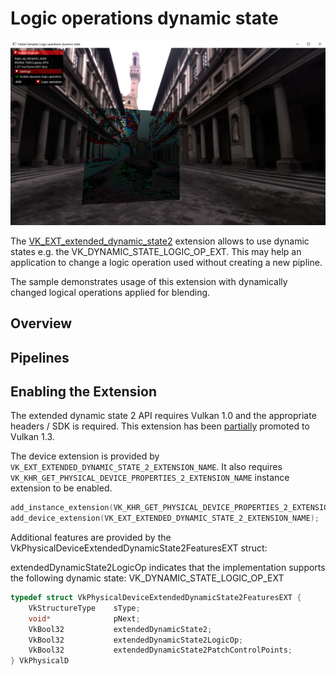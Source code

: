 <!--
- Copyright (c) 2023, Mobica Limited
-
- SPDX-License-Identifier: Apache-2.0
-
- Licensed under the Apache License, Version 2.0 the "License";
- you may not use this file except in compliance with the License.
- You may obtain a copy of the License at
-
-     http://www.apache.org/licenses/LICENSE-2.0
-
- Unless required by applicable law or agreed to in writing, software
- distributed under the License is distributed on an "AS IS" BASIS,
- WITHOUT WARRANTIES OR CONDITIONS OF ANY KIND, either express or implied.
- See the License for the specific language governing permissions and
- limitations under the License.
-
-->

# Logic operations dynamic state

![Sample](./images/logic_op_dynamic_state_screenshot.png)

The [VK_EXT_extended_dynamic_state2](https://registry.khronos.org/vulkan/specs/1.3-extensions/man/html/VK_EXT_extended_dynamic_state2.html) extension allows to use dynamic states e.g. the VK_DYNAMIC_STATE_LOGIC_OP_EXT. This may help an application to change a logic operation used without creating a new pipline.

The sample demonstrates usage of this extension with dynamically changed logical operations applied for blending.

## Overview

## Pipelines

## Enabling the Extension


The extended dynamic state 2 API requires Vulkan 1.0 and the appropriate headers / SDK is required. This extension has been [partially](https://registry.khronos.org/vulkan/specs/1.3-extensions/man/html/VK_EXT_extended_dynamic_state2.html#_promotion_to_vulkan_1_3) promoted to Vulkan 1.3.

The device extension is provided by `VK_EXT_EXTENDED_DYNAMIC_STATE_2_EXTENSION_NAME`. It also requires 
`VK_KHR_GET_PHYSICAL_DEVICE_PROPERTIES_2_EXTENSION_NAME` instance extension to be enabled.

```C++
add_instance_extension(VK_KHR_GET_PHYSICAL_DEVICE_PROPERTIES_2_EXTENSION_NAME);
add_device_extension(VK_EXT_EXTENDED_DYNAMIC_STATE_2_EXTENSION_NAME);
```

Additional features are provided by the VkPhysicalDeviceExtendedDynamicState2FeaturesEXT struct:

extendedDynamicState2LogicOp indicates that the implementation supports the following dynamic state: VK_DYNAMIC_STATE_LOGIC_OP_EXT

```C++
typedef struct VkPhysicalDeviceExtendedDynamicState2FeaturesEXT {
    VkStructureType    sType;
    void*              pNext;
    VkBool32           extendedDynamicState2;
    VkBool32           extendedDynamicState2LogicOp;
    VkBool32           extendedDynamicState2PatchControlPoints;
} VkPhysicalD
